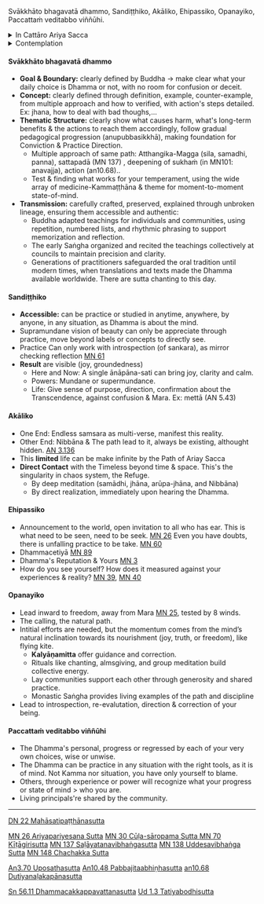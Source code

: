 Svākkhāto bhagavatā dhammo, Sandiṭṭhiko, Akāliko, Ehipassiko, Opanayiko, Paccattaṁ veditabbo viññūhi.
<details><summary>In Cattāro Ariya Sacca</summary>
+ **Idaṁ dukkhaṁ:** Jātipi, jarāpi, byādhipi, maraṇampi, appiyehi sampayogo, piyehi vippayogo, yampicchaṁ na labhati tampi. (Sn 56.11)
  + When regards each khanda as self, khandha posessed by self, khandha in self, khanda inside of self, if these change, citta consume by agitation. (MN 138)
  + Pañcupādānakkhandhā dukkhā.
+ **Idaṁ dukkhasamudayaṁ**: Yāyaṁ taṇhā (Kāmataṇhā, bhavataṇhā, vibhavataṇhā) ponobbhavikā nandirāgasahagatā tatratatrābhinandinī -> Paticca-samuppada. (Ud 1.3)
  + ‘netaṁ mama, nesohamasmi, na meso attā’ti samanupassati (MN 148). Yaṁ kiñci samudayadhammaṁ sabbaṁ taṁ nirodhadhamman (sn56.11)
+ **Idaṁ dukkhanirodhaṁ:** Bhikkhu vivicceva kāmehi vivicca akusalehi dhammehi savitakkaṁ savicāraṁ vivekajaṁ pītisukhaṁ paṭhamaṁ jhānaṁ upasampajja viharati. (MN 30) -> Yo tassāyeva taṇhāya asesavirāganirodho cāgo paṭinissaggo mutti anālayo.
+ **Idaṁ dukkhanirodhagāminī paṭipadā:** Bodhipakkhiyasenā :
  + Cattāro satipaṭṭhānā: kāyānupassanā vedanānupassanā cittānupassanā dhammānupassanā.
  + Cattāro sammappadhānā: saṃvara pahāna bhāvanā anurakkhaṇā. (akusala -kusala dhamma -samadhi / dukkha -sukkha)
  + Cattāro iddhipādā: chanda viriya citta vīmaṁsa.
  + Pañca indriya/bala: saddhā viriya sati samādhi paññā.
  + Satta sambojjhaṅgā: sati, dhamma vicaya, viriya, pīti, passaddhi, samādhi, upekkhā.
  + Ariya aṭṭhaṅgika magga : sammā diṭṭhi-saṅkappa-vācā-kammanta-ājīva-vāyāma-sati-samādhi : Sila-Samadhi-Panna.
</details>

<details><summary>Contemplation</summary>
+ What is the Dhamma? Its Content, Medium & History.
+ How can it be refuge? How to approach & access the out of space-time object it point to?
</details>

#### Svākkhāto bhagavatā dhammo
+ **Goal & Boundary:** clearly defined by Buddha -> make clear what your daily choice is Dhamma or not, with no room for confusion or deceit.
+ **Concept:** clearly defined through definition, example, counter-example, from multiple approach and how to verified, with action's steps detailed. Ex: jhana, how to deal with bad thoughs,...
+ **Thematic Structure:** clearly show what causes harm, what's long-term benefits & the actions to reach them accordingly, follow gradual pedagogical progression (anupubbasikkhā), making foundation for Conviction & Practice Direction.
  + Multiple approach of same path: Atthangika-Magga (sila, samadhi, panna), sattapadā (MN 137) , deepening of sukhaṁ (in MN101: anavajja), action (an10.68)..
  + Test & finding what works for your temperament, using the wide array of medicine-Kammaṭṭhāna & theme for moment-to-moment state-of-mind. 
+ **Transmission:** carefully crafted, preserved, explained through unbroken lineage, ensuring them accessible and authentic:
  + Buddha adapted teachings for individuals and communities, using repetition, numbered lists, and rhythmic phrasing to support memorization and reflection.
  + The early Saṅgha organized and recited the teachings collectively at councils to maintain precision and clarity.
  + Generations of practitioners safeguarded the oral tradition until modern times, when translations and texts made the Dhamma available worldwide. There are sutta chanting to this day.
  
#### Sandiṭṭhiko
- **Accessible:** can be practice or studied in anytime, anywhere, by anyone, in any situation, as Dhamma is about the mind.
- Supramundane vision of beauty can only be appreciate through practice, move beyond labels or concepts to directly see.
- Practice Can only work with introspection (of sankara), as mirror checking reflection [MN 61](https://suttacentral.net/mn61/en/sujato?lang=en)
- **Result** are visible  (joy, groundedness)
  - Here and Now: A single ānāpāna-sati can bring joy, clarity and calm.
  - Powers: Mundane or supermundance.
  - Life: Give sense of purpose, direction, confirmation about the Transcendence, against confusion & Mara. Ex: mettā (AN 5.43) 

#### Akāliko
+ One End: Endless samsara as multi-verse, manifest this reality.
+ Other End: Nibbāna & The path lead to it, always be existing, althought hidden. [AN 3.136](https://suttacentral.net/an3.136/en/sujato) 
+ This **limited** life can be make infinite by the Path of Ariay Sacca
+ **Direct Contact** with the Timeless beyond time & space. This's the singularity in chaos system, the Refuge.
  - By deep meditation (samādhi, jhāna, arūpa-jhāna, and Nibbāna)
  - By direct realization, immediately upon hearing the Dhamma.

#### Ehipassiko
- Announcement to the world, open invitation to all who has ear. This is what need to be seen, need to be seek. [MN 26](https://suttacentral.net/mn26/en/sujato?lang=en) Even you have doubts, there is unfalling practice to be take. [MN 60](https://suttacentral.net/mn60/en/sujato?lang=en)
- Dhammacetiyā [MN 89](https://suttacentral.net/mn89/en/sujato?lang=en)
- Dhamma's Reputation & Yours [MN 3](https://suttacentral.net/mn3/en/sujato?lang=en)
- How do you see yourself? How does it measured against your experiences & reality? [MN 39](https://suttacentral.net/mn39/en/sujato?lang=en), [MN 40](https://suttacentral.net/mn40/en/sujato?lang=en)

#### Opanayiko
- Lead inward to freedom, away from Mara [MN 25](https://suttacentral.net/mn25/en/sujato?lang=en), tested by 8 winds.
- The calling, the natural path.
- Intitial efforts are needed, but the momentum comes from the mind’s natural inclination towards its nourishment (joy, truth, or freedom), like flying kite. 
  + **Kalyāṇamitta** offer guidance and correction.
  + Rituals like chanting, almsgiving, and group meditation build collective energy.
  + Lay communities support each other through generosity and shared practice.
  + Monastic Saṅgha provides living examples of the path and discipline
- Lead to introspection, re-evalutation, direction & correction of your being.

#### Paccattaṁ veditabbo viññūhi
- The Dhamma's personal, progress or regressed by each of your very own choices, wise or unwise. 
- The Dhamma can be practice in any situation with the right tools, as it is of mind. Not Kamma nor situation, you have only yourself to blame.
- Others, through experience or power will recognize what your progress or state of mind > who you are.
- Living principals're shared by the community.

----
[DN 22 Mahāsatipaṭṭhānasutta](https://suttacentral.net/dn22/en/sujato)

[MN 26 Ariyapariyesana Sutta](https://suttacentral.net/mn26/en/sujato)
[MN 30 Cūḷa-sāropama Sutta ](https://suttacentral.net/mn30/en/sujato)
[MN 70 Kīṭāgirisutta](https://suttacentral.net/mn70/en/sujato)
[MN 137 Saḷāyatanavibhaṅgasutta](https://suttacentral.net/mn137/en/sujato)
[MN 138 Uddesavibhaṅga Sutta](https://suttacentral.net/mn138/en/sujato)
[MN 148 Chachakka Sutta](https://suttacentral.net/mn148/en/sujato)

[An3.70 Uposathasutta](https://suttacentral.net/an3.70/en/sujato)
[An10.48 Pabbajitaabhiṇhasutta](https://suttacentral.net/an10.48/en/sujato)
[an10.68 Dutiyanaḷakapānasutta](https://suttacentral.net/an10.68/en/sujato)

[Sn 56.11 Dhammacakkappavattanasutta](https://suttacentral.net/sn56.11/en/sujato)
[Ud 1.3 Tatiyabodhisutta](https://suttacentral.net/ud1.3/en/sujato)
